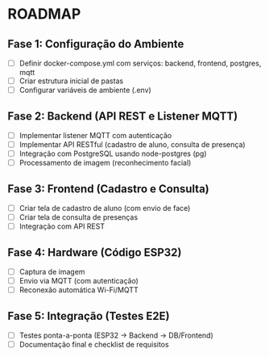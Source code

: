 # ROADMAP

## Fase 1: Configuração do Ambiente
- [ ] Definir docker-compose.yml com serviços: backend, frontend, postgres, mqtt
- [ ] Criar estrutura inicial de pastas
- [ ] Configurar variáveis de ambiente (.env)

## Fase 2: Backend (API REST e Listener MQTT)
- [ ] Implementar listener MQTT com autenticação
- [ ] Implementar API RESTful (cadastro de aluno, consulta de presença)
- [ ] Integração com PostgreSQL usando node-postgres (pg)
- [ ] Processamento de imagem (reconhecimento facial)

## Fase 3: Frontend (Cadastro e Consulta)
- [ ] Criar tela de cadastro de aluno (com envio de face)
- [ ] Criar tela de consulta de presenças
- [ ] Integração com API REST

## Fase 4: Hardware (Código ESP32)
- [ ] Captura de imagem
- [ ] Envio via MQTT (com autenticação)
- [ ] Reconexão automática Wi-Fi/MQTT

## Fase 5: Integração (Testes E2E)
- [ ] Testes ponta-a-ponta (ESP32 -> Backend -> DB/Frontend)
- [ ] Documentação final e checklist de requisitos
